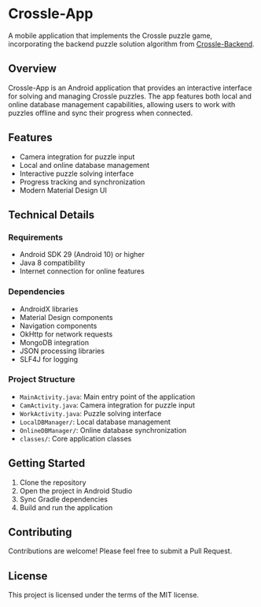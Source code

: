 # Crossle-App

A mobile application that implements the Crossle puzzle game, incorporating the backend puzzle solution algorithm from [Crossle-Backend](https://github.com/SuitIThub/Crossle-Backend).

## Overview

Crossle-App is an Android application that provides an interactive interface for solving and managing Crossle puzzles. The app features both local and online database management capabilities, allowing users to work with puzzles offline and sync their progress when connected.

## Features

- Camera integration for puzzle input
- Local and online database management
- Interactive puzzle solving interface
- Progress tracking and synchronization
- Modern Material Design UI

## Technical Details

### Requirements
- Android SDK 29 (Android 10) or higher
- Java 8 compatibility
- Internet connection for online features

### Dependencies
- AndroidX libraries
- Material Design components
- Navigation components
- OkHttp for network requests
- MongoDB integration
- JSON processing libraries
- SLF4J for logging

### Project Structure
- `MainActivity.java`: Main entry point of the application
- `CamActivity.java`: Camera integration for puzzle input
- `WorkActivity.java`: Puzzle solving interface
- `LocalDBManager/`: Local database management
- `OnlineDBManager/`: Online database synchronization
- `classes/`: Core application classes

## Getting Started

1. Clone the repository
2. Open the project in Android Studio
3. Sync Gradle dependencies
4. Build and run the application

## Contributing

Contributions are welcome! Please feel free to submit a Pull Request.

## License

This project is licensed under the terms of the MIT license.
